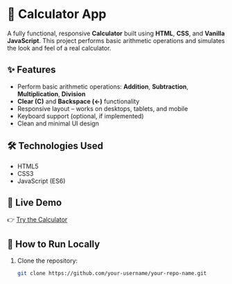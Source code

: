# 🧮 Calculator App

A fully functional, responsive **Calculator** built using **HTML**, **CSS**, and **Vanilla JavaScript**. This project performs basic arithmetic operations and simulates the look and feel of a real calculator.

## ✨ Features

- Perform basic arithmetic operations: **Addition**, **Subtraction**, **Multiplication**, **Division**
- **Clear (C)** and **Backspace (←)** functionality
- Responsive layout – works on desktops, tablets, and mobile
- Keyboard support (optional, if implemented)
- Clean and minimal UI design

## 🛠️ Technologies Used

- HTML5
- CSS3
- JavaScript (ES6)

## 🚀 Live Demo

👉 [Try the Calculator](https://github.com/Omtechnayak/Calculator.git)



## 📁 How to Run Locally

1. Clone the repository:
   ```bash
   git clone https://github.com/your-username/your-repo-name.git
